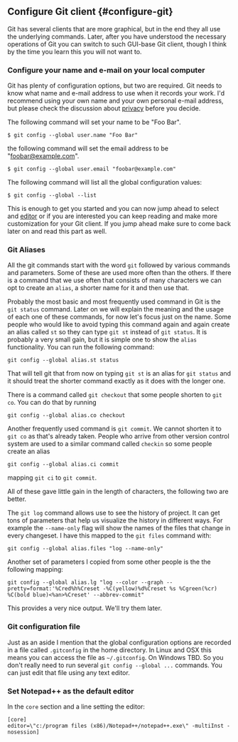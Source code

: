 ## Configure Git client {#configure-git}

Git has several clients that are more graphical, but in the end they all use the underlying commands. Later, after you have understood the necessary operations of Git you can switch to such GUI-base Git client, though I think by the time you learn this you will not want to.

### Configure your name and e-mail on your local computer

Git has plenty of configuration options, but two are required. Git needs to know what name and e-mail address to use when it records your work. I'd recommend using your own name and your own personal e-mail address, but please check the discussion about [privacy](#privacy) before you decide.

The following command will set your name to be "Foo Bar".

```
$ git config --global user.name "Foo Bar"
```

the following command will set the email address to be "foobar@example.com".

```
$ git config --global user.email "foobar@example.com"
```

The following command will list all the global configuration values:

```
$ git config --global --list
```

This is enough to get you started and you can now jump ahead to select and [editor](#install-editor) or if you are interested you can keep reading and make more customization for your Git client. If you jump ahead make sure to come back later on and read this part as well.

### Git Aliases

All the git commands start with the word `git` followed by various commands and parameters. Some of these are used more often than the others. If there is a command that we use often that consists of many characters we can opt to create an `alias`, a shorter name for it and then use that.

Probably the most basic and most frequently used command in Git is the `git status` command. Later on we will explain the meaning and the usage of each one of these commands, for now let's focus just on the name. Some people who would like to avoid typing this command again and again create an alias called `st` so they can type `git st` instead of `git status`. It is probably a very small gain, but it is simple one to show the `alias` functionality. You can run the following command:

```
git config --global alias.st status
```

That will tell git that from now on typing `git st` is an alias for `git status` and it should treat the shorter command exactly as it does with the longer one.

There is a command called `git checkout` that some people shorten to `git co`. You can do that by running

```
git config --global alias.co checkout
```

Another frequently used command is `git commit`. We cannot shorten it to `git co` as that's already taken. People who arrive from other version control system are used to a similar command called `checkin` so some people create an alias

```
git config --global alias.ci commit 
```

mapping `git ci` to `git commit`.

All of these gave little gain in the length of characters, the following two are better.

The `git log` command allows use to see the history of project. It can get tons of parameters that help us visualize the history in different ways. For example the `--name-only` flag will show the names of the files that change in every changeset. I have this mapped to the `git files` command with:

```
git config --global alias.files "log --name-only"
```

Another set of parameters I copied from some other people is the the following mapping:

```
git config --global alias.lg "log --color --graph --pretty=format:'%Cred%h%Creset -%C(yellow)%d%Creset %s %Cgreen(%cr) %C(bold blue)<%an>%Creset' --abbrev-commit"
```

This provides a very nice output. We'll try them later.

### Git configuration file

Just as an aside I mention that the global configuration options are recorded in a file called `.gitconfig` in the home directory. In Linux and OSX this means you can access the file as `~/.gitconfig`. On Windows TBD. So you don't really need to run several `git config --global ...` commands. You can just edit that file using any text editor.

### Set Notepad++ as the default editor

In the `core` section and a line setting the editor:

```
[core]
editor=\"c:/program files (x86)/Notepad++/notepad++.exe\" -multiInst -nosession]
```

